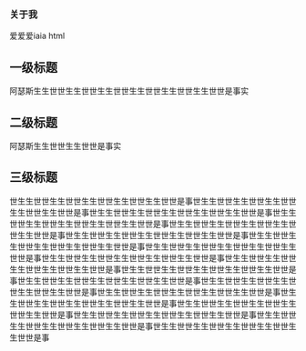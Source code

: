 <!-- ---
navbar: false
---   -->

<!-- 禁用导航 -->
### 关于我
爱爱爱iaia   html


## 一级标题
阿瑟斯生生世世生生世世生生世世生生世世生生世世生生世世是事实
## 二级标题
阿瑟斯生生世世生生世世是事实
## 三级标题
世生生世世生生世世生生世世生生世世生生世世是事世生生世世生生世世生生世世生生世世生生世世是事世生生世世生生世世生生世世生生世世生生世世是事世生生世世生生世世生生世世生生世世生生世世是事世生生世世生生世世生生世世生生世世生生世世是事世生生世世生生世世生生世世生生世世生生世世是事世生生世世生生世世生生世世生生世世生生世世是事世生生世世生生世世生生世世生生世世生生世世是事世生生世世生生世世生生世世生生世世生生世世是事世生生世世生生世世生生世世生生世世生生世世是事世生生世世生生世世生生世世生生世世生生世世是事世生生世世生生世世生生世世生生世世生生世世是事世生生世世生生世世生生世世生生世世生生世世是事世生生世世生生世世生生世世生生世世生生世世是事世生生世世生生世世生生世世生生世世生生世世是事世生生世世生生世世生生世世生生世世生生世世是事世生生世世生生世世生生世世生生世世生生世世是事世生生世世生生世世生生世世生生世世生生世世是事世生生世世生生世世生生世世生生世世生生世世是事